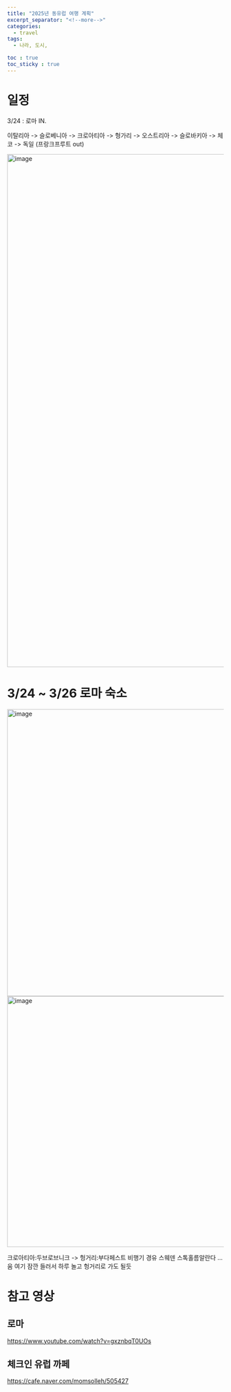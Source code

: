 ```yaml
---
title: "2025년 동유럽 여행 계획"
excerpt_separator: "<!--more-->"
categories:
  - travel
tags:
  - 나라, 도시, 

toc : true
toc_sticky : true
---
```



# 일정 
3/24 : 로마 IN.   

이탈리아 -> 슬로베니아 -> 크로아티아 -> 헝가리 -> 오스트리아 -> 슬로바키아 -> 체코 -> 독일 (프랑크프루트 out)

<img width="1194" alt="image" src="https://github.com/user-attachments/assets/10a7b570-55b6-42f8-9df9-0e1896bc2faf" />

# 3/24 ~ 3/26 로마 숙소
<img width="668" alt="image" src="https://github.com/user-attachments/assets/a1d53f15-c860-4a9a-abe0-3a16672c82bf" />
<img width="584" alt="image" src="https://github.com/user-attachments/assets/40f56103-420b-4aa4-a09d-893bd12bf0ed" />


크로아티아:두브로브니크  -> 헝거리:부다페스트 비행기 경유 스웨덴 스톡홀름알란다 ... 움 여기 잠깐 들러서 하루 놀고 헝거리로 가도 될듯      


# 참고 영상
## 로마  
https://www.youtube.com/watch?v=gxznbqT0UOs    

## 체크인 유럽 까페  
https://cafe.naver.com/momsolleh/505427    
